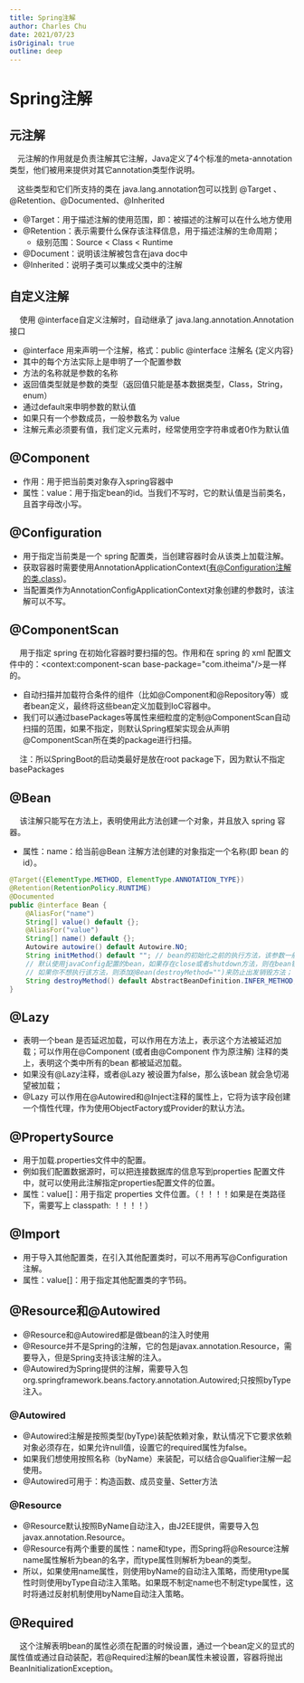 ```yaml
---
title: Spring注解
author: Charles Chu
date: 2021/07/23
isOriginal: true
outline: deep
---
```


# Spring注解 <Badge text="持续更新" type="warning" />
## 元注解
&emsp;元注解的作用就是负责注解其它注解，Java定义了4个标准的meta-annotation类型，他们被用来提供对其它annotation类型作说明。

&emsp;这些类型和它们所支持的类在 java.lang.annotation包可以找到 @Target 、@Retention、@Documented、@Inherited

- @Target：用于描述注解的使用范围，即：被描述的注解可以在什么地方使用
- @Retention：表示需要什么保存该注释信息，用于描述注解的生命周期；
    - 级别范围：Source < Class < Runtime
- @Document：说明该注解被包含在java doc中
- @Inherited：说明子类可以集成父类中的注解

## 自定义注解
&emsp; 使用 @interface自定义注解时，自动继承了 java.lang.annotation.Annotation接口

- @interface 用来声明一个注解，格式：public @interface 注解名 {定义内容}
- 其中的每个方法实际上是申明了一个配置参数
- 方法的名称就是参数的名称
- 返回值类型就是参数的类型（返回值只能是基本数据类型，Class，String，enum）
- 通过default来申明参数的默认值
- 如果只有一个参数成员，一般参数名为 value
- 注解元素必须要有值，我们定义元素时，经常使用空字符串或者0作为默认值

## @Component
- 作用：用于把当前类对象存入spring容器中
- 属性：value：用于指定bean的id。当我们不写时，它的默认值是当前类名，且首字母改小写。

## @Configuration
- 用于指定当前类是一个 spring 配置类，当创建容器时会从该类上加载注解。
- 获取容器时需要使用AnnotationApplicationContext(有@Configuration注解的类.class)。
- 当配置类作为AnnotationConfigApplicationContext对象创建的参数时，该注解可以不写。

## @ComponentScan
&emsp; 用于指定 spring 在初始化容器时要扫描的包。作用和在 spring 的 xml 配置文件中的：<context:component-scan base-package="com.itheima"/>是一样的。

- 自动扫描并加载符合条件的组件（比如@Component和@Repository等）或者bean定义，最终将这些bean定义加载到IoC容器中。
- 我们可以通过basePackages等属性来细粒度的定制@ComponentScan自动扫描的范围，如果不指定，则默认Spring框架实现会从声明@ComponentScan所在类的package进行扫描。

&emsp; 注：所以SpringBoot的启动类最好是放在root package下，因为默认不指定basePackages

## @Bean
&emsp; 该注解只能写在方法上，表明使用此方法创建一个对象，并且放入 spring 容器。

- 属性：name：给当前@Bean 注解方法创建的对象指定一个名称(即 bean 的 id）。
```java
@Target({ElementType.METHOD, ElementType.ANNOTATION_TYPE})
@Retention(RetentionPolicy.RUNTIME)
@Documented
public @interface Bean {
    @AliasFor("name")
    String[] value() default {};
    @AliasFor("value")
    String[] name() default {};
    Autowire autowire() default Autowire.NO;
    String initMethod() default ""; // bean的初始化之前的执行方法，该参数一般不怎么用，因为完全可以在代码中实现；
    // 默认使用javaConfig配置的bean，如果存在close或者shutdown方法，则在bean销毁时会自动执行该方法。
    // 如果你不想执行该方法，则添加@Bean(destroyMethod="")来防止出发销毁方法；
    String destroyMethod() default AbstractBeanDefinition.INFER_METHOD;
}
```

## @Lazy
- 表明一个bean 是否延迟加载，可以作用在方法上，表示这个方法被延迟加载；可以作用在@Component (或者由@Component 作为原注解) 注释的类上，表明这个类中所有的bean 都被延迟加载。
- 如果没有@Lazy注释，或者@Lazy 被设置为false，那么该bean 就会急切渴望被加载；
- @Lazy 可以作用在@Autowired和@Inject注释的属性上，它将为该字段创建一个惰性代理，作为使用ObjectFactory或Provider的默认方法。

## @PropertySource
- 用于加载.properties文件中的配置。
- 例如我们配置数据源时，可以把连接数据库的信息写到properties 配置文件中，就可以使用此注解指定properties配置文件的位置。
- 属性：value[]：用于指定 properties 文件位置。（！！！！如果是在类路径下，需要写上 classpath: ！！！！）

## @Import
- 用于导入其他配置类，在引入其他配置类时，可以不用再写@Configuration 注解。
- 属性：value[]：用于指定其他配置类的字节码。

## @Resource和@Autowired
- @Resource和@Autowired都是做bean的注入时使用
- @Resource并不是Spring的注解，它的包是javax.annotation.Resource，需要导入，但是Spring支持该注解的注入。
- @Autowired为Spring提供的注解，需要导入包org.springframework.beans.factory.annotation.Autowired;只按照byType注入。

### @Autowired
- @Autowired注解是按照类型(byType)装配依赖对象，默认情况下它要求依赖对象必须存在，如果允许null值，设置它的required属性为false。
- 如果我们想使用按照名称（byName）来装配，可以结合@Qualifier注解一起使用。
- @Autowired可用于：构造函数、成员变量、Setter方法

### @Resource
- @Resource默认按照ByName自动注入，由J2EE提供，需要导入包javax.annotation.Resource。
- @Resource有两个重要的属性：name和type，而Spring将@Resource注解name属性解析为bean的名字，而type属性则解析为bean的类型。
- 所以，如果使用name属性，则使用byName的自动注入策略，而使用type属性时则使用byType自动注入策略。如果既不制定name也不制定type属性，这时将通过反射机制使用byName自动注入策略。

## @Required
&emsp; 这个注解表明bean的属性必须在配置的时候设置，通过一个bean定义的显式的属性值或通过自动装配，若@Required注解的bean属性未被设置，容器将抛出BeanInitializationException。